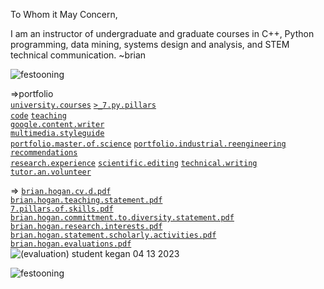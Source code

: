 To Whom it May Concern,

I am an instructor of undergraduate and graduate courses in C++, Python programming, data mining, systems design and analysis, and STEM technical communication.
~brian

![festooning](https://user-images.githubusercontent.com/59778456/235022589-fbb23ebb-d35f-4533-b767-491e1414c652.PNG)  

=>portfolio  
[`university.courses`](https://github.com/bbe2/professor) [`>_7.py.pillars`](https://github.com/bbe2/portfolio/tree/%3E_7_Pillars_of_Python)  
[`code`](https://github.com/bbe2/portfolio/tree/code)  [`teaching`](https://github.com/bbe2/portfolio/tree/teaching)  
[`google.content.writer`](https://github.com/bbe2/portfolio/tree/tech_curriculum_an_GwG)  
[`multimedia.styleguide`](https://github.com/bbe2/portfolio/tree/multimedia_styleguide)  
[`portfolio.master.of.science`](https://github.com/bbe2/portfolio/tree/master_portfolio)  [`portfolio.industrial.reengineering`](https://github.com/bbe2/portfolio/tree/reengineering)  
[`recommendations`](https://github.com/bbe2/portfolio/tree/reference_recommend)    
[`research.experience`](https://github.com/bbe2/portfolio/tree/research_experience ) [`scientific.editing`](https://github.com/bbe2/portfolio/tree/scientific_edit) 
[`technical.writing`](https://github.com/bbe2/portfolio/tree/tech_write)  [`tutor.an.volunteer`](https://github.com/bbe2/portfolio/tree/tutor_volunteer)  

=>
[`brian.hogan.cv.d.pdf`](https://github.com/bbe2/portfolio/files/11655551/brian.hogan.cv.d.pdf)  
[`brian.hogan.teaching.statement.pdf`](https://github.com/bbe2/portfolio/files/11655576/brian.hogan.teaching.statement.pdf)  
[`7.pillars.of.skills.pdf`](https://github.com/bbe2/portfolio/files/11655571/7.pillars.of.skills.pdf)  
[`brian.hogan.committment.to.diversity.statement.pdf`](https://github.com/bbe2/portfolio/files/11655572/brian.hogan.committment.to.diversity.statement.pdf)  
[`brian.hogan.research.interests.pdf`](https://github.com/bbe2/portfolio/files/11655574/brian.hogan.research.interests.pdf)  
[`brian.hogan.statement.scholarly.activities.pdf`](https://github.com/bbe2/portfolio/files/11655575/brian.hogan.statement.scholarly.activities.pdf)  
[`brian.hogan.evaluations.pdf`](https://github.com/bbe2/portfolio/files/11655646/brian.hogan.evaluations.pdf)  
![(evaluation) student kegan 04 13 2023](https://github.com/bbe2/professor/assets/59778456/356cefc6-475e-472f-8b75-e23c5b5b38b9)  

![festooning](https://user-images.githubusercontent.com/59778456/235022589-fbb23ebb-d35f-4533-b767-491e1414c652.PNG)  

